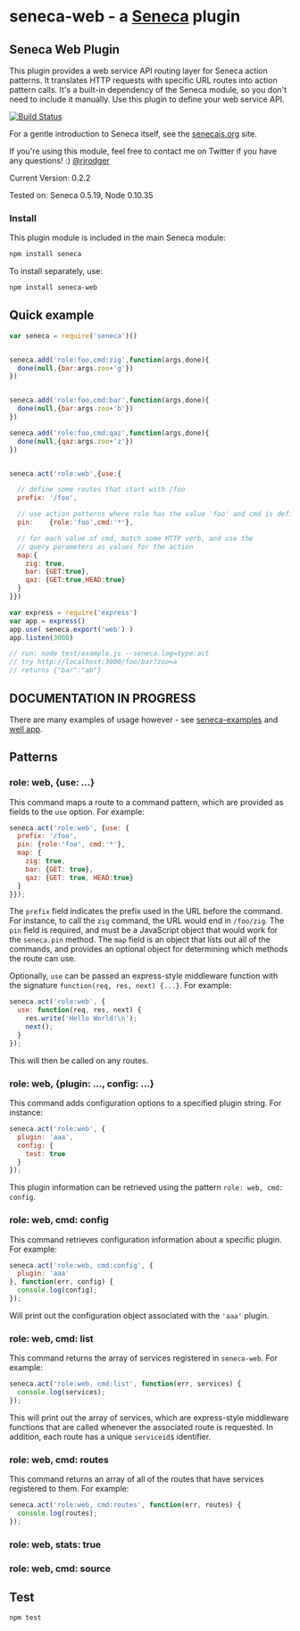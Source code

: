 seneca-web - a [Seneca](http://senecajs.org) plugin
=========================================================

## Seneca Web Plugin

This plugin provides a web service API routing layer for Seneca action
patterns. It translates HTTP requests with specific URL routes into
action pattern calls. It's a built-in dependency of the Seneca module,
so you don't need to include it manually. Use this plugin to define
your web service API.

[![Build Status](https://travis-ci.org/rjrodger/seneca-web.png?branch=master)](https://travis-ci.org/rjrodger/seneca-web)

For a gentle introduction to Seneca itself, see the
[senecajs.org](http://senecajs.org) site.

If you're using this module, feel free to contact me on Twitter if you
have any questions! :) [@rjrodger](http://twitter.com/rjrodger)

Current Version: 0.2.2

Tested on: Seneca 0.5.19, Node 0.10.35


### Install

This plugin module is included in the main Seneca module:

```sh
npm install seneca
```

To install separately, use:

```sh
npm install seneca-web
```



## Quick example

```JavaScript
var seneca = require('seneca')()


seneca.add('role:foo,cmd:zig',function(args,done){
  done(null,{bar:args.zoo+'g'})
})


seneca.add('role:foo,cmd:bar',function(args,done){
  done(null,{bar:args.zoo+'b'})
})

seneca.add('role:foo,cmd:qaz',function(args,done){
  done(null,{qaz:args.zoo+'z'})
})


seneca.act('role:web',{use:{

  // define some routes that start with /foo
  prefix: '/foo',

  // use action patterns where role has the value 'foo' and cmd is defined
  pin:    {role:'foo',cmd:'*'},

  // for each value of cmd, match some HTTP verb, and use the
  // query parameters as values for the action
  map:{
    zig: true,
    bar: {GET:true},
    qaz: {GET:true,HEAD:true}
  }
}})

var express = require('express')
var app = express()
app.use( seneca.export('web') )
app.listen(3000)

// run: node test/example.js --seneca.log=type:act
// try http://localhost:3000/foo/bar?zoo=a
// returns {"bar":"ab"}
```


## DOCUMENTATION IN PROGRESS

There are many examples of usage however - see
[seneca-examples](http://github.com/rjrodger/seneca-examples) and
[well app](http://github.com/nearform/well).



## Patterns

### role: web, {use: ...}

This command maps a route to a command pattern, which are provided as fields to the `use` option. For example:

```JavaScript
seneca.act('role:web', {use: {
  prefix: '/foo',
  pin: {role:'foo', cmd:'*'},
  map: {
    zig: true,
    bar: {GET: true},
    qaz: {GET: true, HEAD:true}
  }
}});
```

The `prefix` field indicates the prefix used in the URL before the command. For instance, to call the `zig` command, the URL would end in `/foo/zig`. The `pin` field is required, and must be a JavaScript object that would work for the `seneca.pin` method. The `map` field is an object that lists out all of the commands, and provides an optional object for determining which methods the route can use. 

Optionally, `use` can be passed an express-style middleware function with the signature `function(req, res, next) {...}`. For example:

```JavaScript
seneca.act('role:web', {
  use: function(req, res, next) {
    res.write('Hello World!\n');
    next();
  }
});
```

This will then be called on any routes.

### role: web, {plugin: ..., config: ...}

This command adds configuration options to a specified plugin string. For instance:

```JavaScript
seneca.act('role:web', {
  plugin: 'aaa',
  config: {
    test: true
  }
});
```

This plugin information can be retrieved using the pattern `role: web, cmd: config`.

### role: web, cmd: config

This command retrieves configuration information about a specific plugin. For example:

```JavaScript
seneca.act('role:web, cmd:config', {
  plugin: 'aaa'
}, function(err, config) {
  console.log(config);
});
```

Will print out the configuration object associated with the `'aaa'` plugin.

### role: web, cmd: list

This command returns the array of services registered in `seneca-web`. For example:

```JavaScript
seneca.act('role:web, cmd:list', function(err, services) {
  console.log(services);
});
```

This will print out the array of services, which are express-style middleware functions that are called whenever the associated route is requested. In addition, each route has a unique `serviceid$` identifier.

### role: web, cmd: routes

This command returns an array of all of the routes that have services registered to them. For example: 

```JavaScript
seneca.act('role:web, cmd:routes', function(err, routes) {
  console.log(routes);
});
```

### role: web, stats: true


### role: web, cmd: source



## Test

```sh
npm test
```


